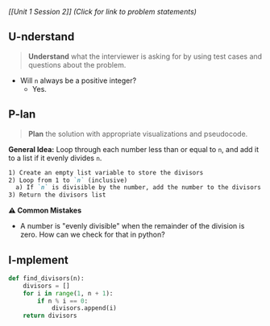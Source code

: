 *[[Unit 1 Session 2]] (Click for link to problem statements)*

## U-nderstand
 
> **Understand** what the interviewer is asking for by using test cases and questions about the problem.

- Will `n` always be a positive integer?
  - Yes.

## P-lan

> **Plan** the solution with appropriate visualizations and pseudocode.

**General Idea:** Loop through each number less than or equal to `n`, and add it to a list if it evenly divides `n`.

```markdown
1) Create an empty list variable to store the divisors
2) Loop from 1 to `n` (inclusive)
  a) If `n` is divisible by the number, add the number to the divisors list
3) Return the divisors list
```

**⚠️ Common Mistakes**

- A number is "evenly divisible" when the remainder of the division is zero.  How can we check for that in python?

## I-mplement

```python
def find_divisors(n):
    divisors = []
    for i in range(1, n + 1):
        if n % i == 0:
            divisors.append(i)
    return divisors
```